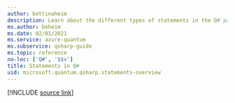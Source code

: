 ```yaml
---
author: bettinaheim
description: Learn about the different types of statements in the Q# programming language.
ms.author: beheim
ms.date: 02/01/2021
ms.service: azure-quantum
ms.subservice: qsharp-guide
ms.topic: reference
no-loc: ['Q#', '$$v']
title: Statements in Q#
uid: microsoft.quantum.qsharp.statements-overview
---
```


<!---
# Statements in Q#
-->

[!INCLUDE [source link](~/includes/qsharp-language/Specifications/Language/2_Statements/README.md)]